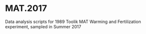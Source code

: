 # MAT.2017

Data analysis scripts for 1989 Toolik MAT Warming and Fertilization experiment, sampled in Summer 2017
